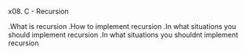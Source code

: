 x08. C - Recursion


.What is recursion
.How to implement recursion
.In what situations you should implement recursion
.In what situations you shouldnt implement recursion

